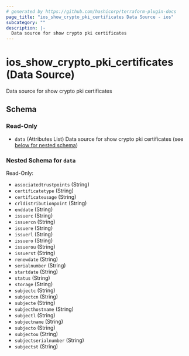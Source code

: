 ```yaml
---
# generated by https://github.com/hashicorp/terraform-plugin-docs
page_title: "ios_show_crypto_pki_certificates Data Source - ios"
subcategory: ""
description: |-
  Data source for show crypto pki certificates
---
```


# ios_show_crypto_pki_certificates (Data Source)

Data source for show crypto pki certificates



<!-- schema generated by tfplugindocs -->
## Schema

### Read-Only

- `data` (Attributes List) Data source for show crypto pki certificates (see [below for nested schema](#nestedatt--data))

<a id="nestedatt--data"></a>
### Nested Schema for `data`

Read-Only:

- `associatedtrustpoints` (String)
- `certificatetype` (String)
- `certificateusage` (String)
- `crldistributionpoint` (String)
- `enddate` (String)
- `issuerc` (String)
- `issuercn` (String)
- `issuere` (String)
- `issuerl` (String)
- `issuero` (String)
- `issuerou` (String)
- `issuerst` (String)
- `renewdate` (String)
- `serialnumber` (String)
- `startdate` (String)
- `status` (String)
- `storage` (String)
- `subjectc` (String)
- `subjectcn` (String)
- `subjecte` (String)
- `subjecthostname` (String)
- `subjectl` (String)
- `subjectname` (String)
- `subjecto` (String)
- `subjectou` (String)
- `subjectserialnumber` (String)
- `subjectst` (String)
